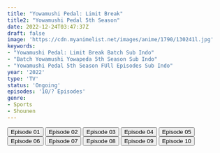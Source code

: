 ```yaml
---
title: "Yowamushi Pedal: Limit Break"
title2: "Yowamushi Pedal 5th Season"
date: 2022-12-24T03:47:37Z
draft: false
image: 'https://cdn.myanimelist.net/images/anime/1790/130241l.jpg'
keywords:
- "Yowamushi Pedal: Limit Break Batch Sub Indo"
- "Batch Yowamushi Yowapeda 5th Season Sub Indo"
- "Yowamushi Pedal 5th Season FUll Episodes Sub Indo"
year: '2022'
type: 'TV'
status: 'Ongoing'
episodes: '10/? Episodes'
genre:
- Sports
- Shounen
---
```


<div class="d-g gg-5 gtc-r ai-c">
<button onclick="window.open('?arc=kz5wL5r5rn_20221017/1/MP4/Kuramanime-YWPEDA_S5-01-480p-Zensub','_blank')">Episode 01</button>
<button onclick="window.open('?arc=kz5wL5r5rn_20221017/2/MP4/Kuramanime-YWPEDA_S5-02-480p-Zensub','_blank')">Episode 02</button>
<button onclick="window.open('?arc=p8q3w4iQqr_20221025/3/MP4/Kuramanime-YWPEDA_S5-03-480p-Zensub','_blank')">Episode 03</button>
<button onclick="window.open('?arc=20221029_Kusagiri-asia-YowaPeda-S5-04-480p-mp4/Kusagiri.asia_YowaPeda.S5--04_480p','_blank')">Episode 04</button>
<button onclick="window.open('?arc=20221105_Kusagiri-asia-YowaPeda-S5-05-480p-mp4/Kusagiri.asia_YowaPeda.S5--05_480p','_blank')">Episode 05</button>
<button onclick="window.open('?arc=20221119_Kusagiri-asia-YowaPeda-S5-06-480p-mp4/Kusagiri.asia_YowaPeda.S5--06_480p','_blank')">Episode 06</button>
<button onclick="window.open('?arc=20221126_Kusagiri-asia-YowaPeda-S5-07-480p-mp4/Kusagiri.asia_YowaPeda.S5--07_480p','_blank')">Episode 07</button>
<button onclick="window.open('?arc=kusagiri.asia-yowa-peda.-s-5-08-480p/Kusagiri.asia_YowaPeda.S5--08_480p','_blank')">Episode 08</button>
<button onclick="window.open('?arc=20221217_Kusagiri-asia-YowaPeda-S5-09-480p-mp4/Kusagiri.asia_YowaPeda.S5--09_480p','_blank')">Episode 09</button>
<button onclick="window.open('?arc=20221224_Kusagiri-asia-YowaPeda-S5-10-480p-mp4/Kusagiri.asia_YowaPeda.S5--10_480p','_blank')">Episode 10</button>
</div>